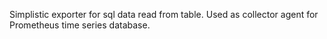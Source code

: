 Simplistic exporter for sql data read from table.
Used as collector agent for Prometheus time series database.
